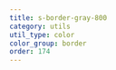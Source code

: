 ```yaml
---
title: s-border-gray-800
category: utils
util_type: color
color_group: border
order: 174
---
```

<div class="s-border-gray-800"></div>